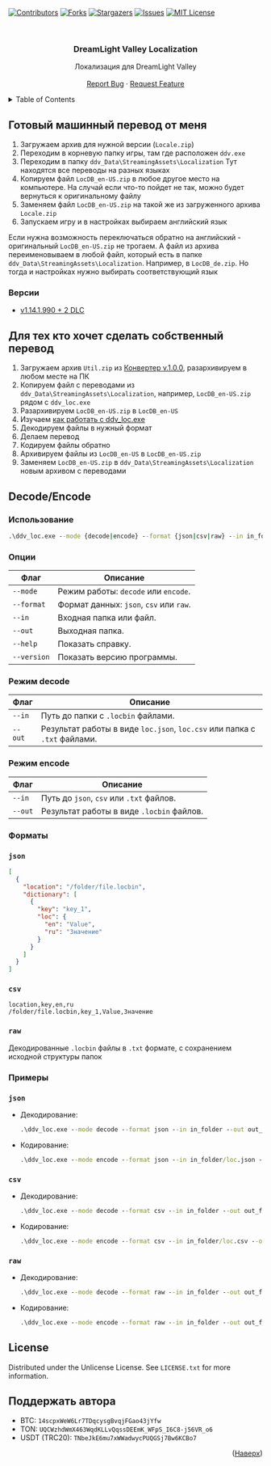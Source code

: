 <a id="readme-top"></a>

[![Contributors][contributors-shield]][contributors-url]
[![Forks][forks-shield]][forks-url]
[![Stargazers][stars-shield]][stars-url]
[![Issues][issues-shield]][issues-url]
[![MIT License][license-shield]][license-url]

<br />
<div align="center">
  <h3 align="center">DreamLight Valley Localization</h3>

  <p align="center">
    Локализация для DreamLight Valley
    <br />
    <br />
    <a href="https://github.com/bombibanena/DreamLightValley-Localization/issues/new?labels=bug">Report Bug</a>
    &middot;
    <a href="https://github.com/bombibanena/DreamLightValley-Localization/issues/new?labels=enhancement">Request Feature</a>
  </p>
</div>


<details>
  <summary>Table of Contents</summary>
  <ol>
    <li>
      <a href="#готовый-машинный-перевод-от-меня">Готовый машинный перевод от меня</a>
      <ul>
        <li><a href="#версии">Версии</a></li>
      </ul>
    </li>
    <li>
      <a href="#для-тех-кто-хочет-сделать-собственный-перевод">Для тех кто хочет сделать собственный перевод</a>
    </li>
    <li>
      <a href="#decodeencode">Decode/Encode</a>
      <ul>
        <li><a href="#использование">Использование</a></li>
        <li><a href="#опции">Опции</a></li>
        <li><a href="#режим-decode">Режим decode</a></li>
        <li><a href="#режим-encode">Режим encode</a></li>
        <li><a href="#форматы">Форматы</a></li>
        <li><a href="#примеры">Примеры</a></li>
      </ul>
    </li>
    <li><a href="#license">License</a></li>
    <li><a href="#поддержать-автора">Поддержать автора</a></li>
  </ol>
</details>

## Готовый машинный перевод от меня

1. Загружаем архив для нужной версии (`Locale.zip`)
2. Переходим в корневую папку игры, там где расположен `ddv.exe`
3. Переходим в папку `ddv_Data\StreamingAssets\Localization`
   Тут находятся все переводы на разных языках
4. Копируем файл `LocDB_en-US.zip` в любое другое место на компьютере. На случай если что-то пойдет не так, можно будет вернуться к оригинальному файлу
5. Заменяем файл `LocDB_en-US.zip` на такой же из загруженного архива `Locale.zip`
6. Запускаем игру и в настройках выбираем английский язык

Если нужна возможность переключаться обратно на английский - оригинальный `LocDB_en-US.zip` не трогаем. А файл из архива переименовываем в любой файл, который есть в папке `ddv_Data\StreamingAssets\Localization`. Например, в `LocDB_de.zip`. Но тогда и настройках нужно выбирать соответствующий язык

### Версии

- [v1.14.1.990 + 2 DLC](https://github.com/bombibanena/DreamLightValley-Localization/releases/tag/v.1.0.0-v1.14.1.990%2B2DLC)


## Для тех кто хочет сделать собственный перевод

1. Загружаем архив `Util.zip` из [Конвертер v.1.0.0](https://github.com/bombibanena/DreamLightValley-Localization/releases/tag/v.1.0.0), разархивируем в любом месте на ПК
2. Копируем файл с переводами из `ddv_Data\StreamingAssets\Localization`, например, `LocDB_en-US.zip` рядом с `ddv_loc.exe`
3. Разархивируем `LocDB_en-US.zip` в `LocDB_en-US`
4. Изучаем [как работать с ddv_loc.exe](#decodeencode)
5. Декодируем файлы в нужный формат
6. Делаем перевод
7. Кодируем файлы обратно
8. Архивируем файлы из `LocDB_en-US` в `LocDB_en-US.zip`
9. Заменяем `LocDB_en-US.zip` в `ddv_Data\StreamingAssets\Localization` новым архивом с переводами


## Decode/Encode

### Использование

```cmd
.\ddv_loc.exe --mode {decode|encode} --format {json|csv|raw} --in in_folder --out out_folder
```

### Опции
<table>
	<thead>
		<tr>
			<th>Флаг</th>
			<th>Описание</th>
		</tr>
	</thead>
	<tbody>
		<tr>
			<td><code>--mode</code></td>
			<td>Режим работы: <code>decode</code> или <code>encode</code>.</td>
		</tr>
		<tr>
			<td><code>--format</code></td>
			<td>Формат данных: <code>json</code>, <code>csv</code> или <code>raw</code>.</td>
		</tr>
		<tr>
			<td><code>--in</code></td>
			<td>Входная папка или файл.</td>
		</tr>
		<tr>
			<td><code>--out</code></td>
			<td>Выходная папка.</td>
		</tr>
		<tr>
			<td><code>--help</code></td>
			<td>Показать справку.</td>
		</tr>
		<tr>
			<td><code>--version</code></td>
			<td>Показать версию программы.</td>
		</tr>
	</tbody>
</table>

### Режим decode
<table>
	<thead>
		<tr>
			<th>Флаг</th>
			<th>Описание</th>
		</tr>
	</thead>
	<tbody>
		<tr>
			<td><code>--in</code></td>
			<td>Путь до папки с <code>.locbin</code> файлами.</td>
		</tr>
		<tr>
			<td><code>--out</code></td>
			<td>Результат работы в виде <code>loc.json</code>, <code>loc.csv</code> или папка с <code>.txt</code> файлами.</td>
		</tr>
	</tbody>
</table>

### Режим encode
<table>
	<thead>
		<tr>
			<th>Флаг</th>
			<th>Описание</th>
		</tr>
	</thead>
	<tbody>
		<tr>
			<td><code>--in</code></td>
			<td>Путь до <code>json</code>, <code>csv</code> или <code>.txt</code> файлов.</td>
		</tr>
		<tr>
			<td><code>--out</code></td>
			<td>Результат работы в виде <code>.locbin</code> файлов.</td>
		</tr>
	</tbody>
</table>

### Форматы

<h3><code>json</code></h3>

```json
[
  {
    "location": "/folder/file.locbin",
    "dictionary": [
      {
        "key": "key_1",
        "loc": {
          "en": "Value",
          "ru": "Значение"
        }
      }
    ]
  }
]
```

<h3><code>csv</code></h3>

```csv
location,key,en,ru
/folder/file.locbin,key_1,Value,Значение
```

<h3><code>raw</code></h3>

Декодированные `.locbin` файлы в `.txt` формате, с сохранением исходной структуры папок

### Примеры

<h3><code>json</code></h3>


* Декодирование:

    ```cmd
    .\ddv_loc.exe --mode decode --format json --in in_folder --out out_folder
    ```
* Кодирование:

    ```cmd
    .\ddv_loc.exe --mode encode --format json --in in_folder/loc.json --out out_folder
    ```

<h3><code>csv</code></h3>

* Декодирование:

    ```cmd
    .\ddv_loc.exe --mode decode --format csv --in in_folder --out out_folder
    ```
* Кодирование:

    ```cmd
    .\ddv_loc.exe --mode encode --format csv --in in_folder/loc.csv --out 
    ```

<h3><code>raw</code></h3>

* Декодирование:

    ```cmd
    .\ddv_loc.exe --mode decode --format raw --in in_folder --out out_folder
    ```

* Кодирование:

    ```cmd
    .\ddv_loc.exe --mode encode --format raw --in in_folder --out out_folder
    ```

## License

Distributed under the Unlicense License. See `LICENSE.txt` for more information.


## Поддержать автора

- BTC: `14scpxWeW6Lr7TDqcysgBvqjFGao43jYfw`
- TON: `UQCWzhdWmX463WqdKLLvQqssDEEmK_WFpS_I6C8-j56VR_o6`
- USDT (TRC20): `TNbeJkE6mu7xWWadwycPUQGSj7Bw6KCBo7`

<p align="right">(<a href="#readme-top">Наверх</a>)</p>

[contributors-shield]: https://img.shields.io/github/contributors/bombibanena/DreamLightValley-Localization.svg?style=for-the-badge
[contributors-url]: https://github.com/bombibanena/DreamLightValley-Localization/graphs/contributors
[forks-shield]: https://img.shields.io/github/forks/bombibanena/DreamLightValley-Localization.svg?style=for-the-badge
[forks-url]: https://github.com/bombibanena/DreamLightValley-Localization/network/members
[stars-shield]: https://img.shields.io/github/stars/bombibanena/DreamLightValley-Localization.svg?style=for-the-badge
[stars-url]: https://github.com/bombibanena/DreamLightValley-Localization/stargazers
[issues-shield]: https://img.shields.io/github/issues/bombibanena/DreamLightValley-Localization.svg?style=for-the-badge
[issues-url]: https://github.com/bombibanena/DreamLightValley-Localization/issues
[license-shield]: https://img.shields.io/github/license/bombibanena/DreamLightValley-Localization.svg?style=for-the-badge
[license-url]: https://github.com/bombibanena/DreamLightValley-Localization/blob/master/LICENSE.txt


